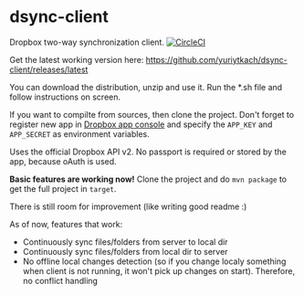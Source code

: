 # dsync-client
Dropbox two-way synchronization client.   [![CircleCI](https://circleci.com/gh/yuriytkach/dsync-client.svg?style=svg)](https://circleci.com/gh/yuriytkach/dsync-client)

Get the latest working version here: https://github.com/yuriytkach/dsync-client/releases/latest

You can download the distribution, unzip and use it. Run the \*.sh file and follow instructions on screen.

If you want to compilte from sources, then clone the project. Don't forget to register new app in [Dropbox app console](https://www.dropbox.com/developers/apps) and specify the `APP_KEY` and `APP_SECRET` as environment variables.

Uses the official Dropbox API v2. No passport is required or stored by the app, because oAuth is used.

**Basic features are working now!** Clone the project and do `mvn package` to get the full project in `target`.

There is still room for improvement (like writing good readme :) 

As of now, features that work:
* Continuously sync files/folders from server to local dir
* Continuously sync files/folders from local dir to server
* No offline local changes detection (so if you change localy something when client is not running, it won't pick up changes on start). Therefore, no conflict handling
